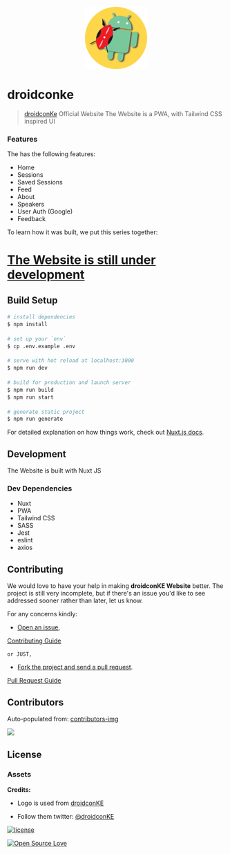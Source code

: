 <p align="center">
  <a href="https://github.com/droidconKE/droidconKE2020App">
    <img src="https://raw.githubusercontent.com/droidconKE/iconPack/master/androidIcon/android-icon-144x144.png" alt="droidconKE2020">
  </a>
  </p>

# droidconke

> [droidconKe](https://droidcon.co.ke) Official Website
> The Website is a PWA, with Tailwind CSS inspired UI


### Features

The has the following features:
- Home
- Sessions
- Saved Sessions
- Feed
- About
- Speakers
- User Auth (Google)
- Feedback

To learn how it was built, we put this series together:

# [The Website is still under development](/)

## Build Setup

```bash
# install dependencies
$ npm install

# set up your `env`
$ cp .env.example .env

# serve with hot reload at localhost:3000
$ npm run dev

# build for production and launch server
$ npm run build
$ npm run start

# generate static project
$ npm run generate
```

For detailed explanation on how things work, check out [Nuxt.js docs](https://nuxtjs.org).


## Development

The Website is built with Nuxt JS

### Dev Dependencies 

* Nuxt
* PWA
* Tailwind CSS
* SASS
* Jest
* eslint
* axios


## Contributing

We would love to have your help in making  **droidconKE Website** better.
The project is still very incomplete, but if there's an issue you'd like to see addressed sooner rather than later, let us know.

For any concerns kindly:
- [Open an issue](https://github.com/droidconKE/droidconKe2020_web/issues),

[Contributing Guide](contributing.md)

    or JUST,

- [Fork the project and send a pull request](https://github.com/droidconKE/droidconKe2020_web/pulls).

[Pull Request Guide](pull_request_template.md)

## Contributors

Auto-populated from:
[contributors-img](https://contributors-img.firebaseapp.com/image?repo=droidconke/droidconKe2020_web)

<a href="https://github.com/droidconke/droidconKE2020App/graphs/contributors">
  <img src="https://contributors-img.firebaseapp.com/image?repo=droidconke/droidconKe2020_web" />
</a>

## License

### Assets

**Credits:**
- Logo is used from [droidconKE](https://droidcon.co.ke/)

- Follow them twitter: [@droidconKE](https://twitter.com/droidconke?lang=en)



[![license](https://img.shields.io/github/license/mashape/apistatus.svg?style=for-the-badge)](#)

[![Open Source Love](https://badges.frapsoft.com/os/v2/open-source-200x33.png?v=103)](#)

